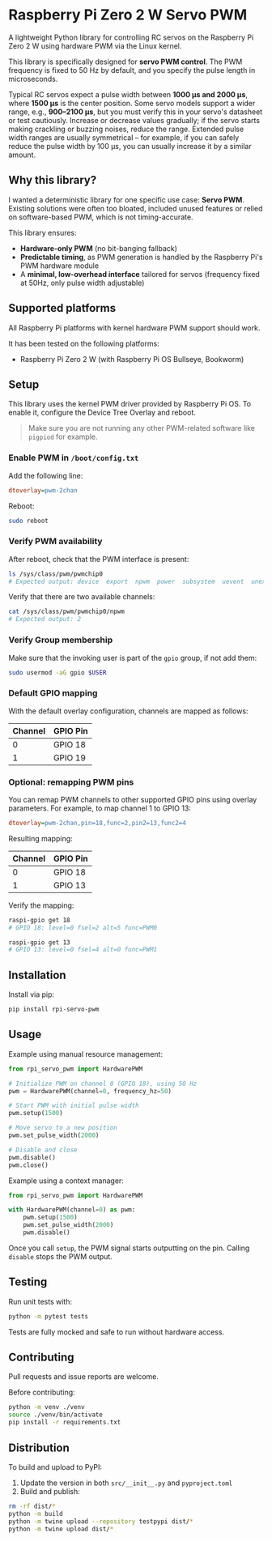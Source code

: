 # Raspberry Pi Zero 2 W Servo PWM

A lightweight Python library for controlling RC servos on the Raspberry Pi Zero 2 W using hardware PWM via the Linux kernel.

This library is specifically designed for **servo PWM control**. The PWM frequency is fixed to 50 Hz by default, and you specify the pulse length in microseconds.

Typical RC servos expect a pulse width between **1000 µs and 2000 µs**, where **1500 µs** is the center position. Some servo models support a wider range, e.g., **900–2100 µs**, but you must verify this in your servo's datasheet or test cautiously. Increase or decrease values gradually; if the servo starts making crackling or buzzing noises, reduce the range.
Extended pulse width ranges are usually symmetrical – for example, if you can safely reduce the pulse width by 100 µs, you can usually increase it by a similar amount.

## Why this library?

I wanted a deterministic library for one specific use case: **Servo PWM**.
Existing solutions were often too bloated, included unused features or relied on software-based PWM, which is not timing-accurate.

This library ensures:

* **Hardware-only PWM** (no bit-banging fallback)
* **Predictable timing**, as PWM generation is handled by the Raspberry Pi's PWM hardware module
* A **minimal, low-overhead interface** tailored for servos (frequency fixed at 50Hz, only pulse width adjustable)

## Supported platforms

All Raspberry Pi platforms with kernel hardware PWM support should work.

It has been tested on the following platforms:

* Raspberry Pi Zero 2 W (with Raspberry Pi OS Bullseye, Bookworm)

## Setup

This library uses the kernel PWM driver provided by Raspberry Pi OS. To enable it, configure the Device Tree Overlay and reboot.

> Make sure you are not running any other PWM-related software like `pigpiod` for example.

### Enable PWM in `/boot/config.txt`

Add the following line:

```ini
dtoverlay=pwm-2chan
```

Reboot:

```bash
sudo reboot
```

### Verify PWM availability

After reboot, check that the PWM interface is present:

```bash
ls /sys/class/pwm/pwmchip0
# Expected output: device  export  npwm  power  subsystem  uevent  unexport
```

Verify that there are two available channels:

```bash
cat /sys/class/pwm/pwmchip0/npwm
# Expected output: 2
```

### Verify Group membership

Make sure that the invoking user is part of the `gpio` group, if not add them:

```bash
sudo usermod -aG gpio $USER
```

### Default GPIO mapping

With the default overlay configuration, channels are mapped as follows:

| Channel | GPIO Pin |
|---------|----------|
| 0       | GPIO 18  |
| 1       | GPIO 19  |

### Optional: remapping PWM pins

You can remap PWM channels to other supported GPIO pins using overlay parameters.
For example, to map channel 1 to GPIO 13:

```ini
dtoverlay=pwm-2chan,pin=18,func=2,pin2=13,func2=4
```

Resulting mapping:

| Channel | GPIO Pin |
|---------|----------|
| 0       | GPIO 18  |
| 1       | GPIO 13  |

Verify the mapping:

```bash
raspi-gpio get 18
# GPIO 18: level=0 fsel=2 alt=5 func=PWM0

raspi-gpio get 13
# GPIO 13: level=0 fsel=4 alt=0 func=PWM1
```

## Installation

Install via pip:

```bash
pip install rpi-servo-pwm
```

## Usage

Example using manual resource management:

```python
from rpi_servo_pwm import HardwarePWM

# Initialize PWM on channel 0 (GPIO 18), using 50 Hz
pwm = HardwarePWM(channel=0, frequency_hz=50)

# Start PWM with initial pulse width
pwm.setup(1500)

# Move servo to a new position
pwm.set_pulse_width(2000)

# Disable and close
pwm.disable()
pwm.close()
```

Example using a context manager:

```python
from rpi_servo_pwm import HardwarePWM

with HardwarePWM(channel=0) as pwm:
    pwm.setup(1500)
    pwm.set_pulse_width(2000)
    pwm.disable()
```

Once you call `setup`, the PWM signal starts outputting on the pin. Calling `disable` stops the PWM output.

## Testing

Run unit tests with:

```bash
python -m pytest tests
```

Tests are fully mocked and safe to run without hardware access.

## Contributing

Pull requests and issue reports are welcome.

Before contributing:

```bash
python -m venv ./venv
source ./venv/bin/activate
pip install -r requirements.txt
```

## Distribution

To build and upload to PyPI:

1. Update the version in both `src/__init__.py` and `pyproject.toml`
2. Build and publish:

```bash
rm -rf dist/*
python -m build
python -m twine upload --repository testpypi dist/*
python -m twine upload dist/*
```
